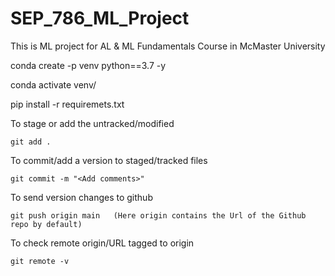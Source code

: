 # SEP_786_ML_Project
This is ML project for AL &amp; ML Fundamentals Course in McMaster University

conda create -p venv python==3.7 -y

conda activate venv/

pip install -r requiremets.txt

To stage or add the untracked/modified 
``````
git add .
``````

To commit/add a version to staged/tracked files
```
git commit -m "<Add comments>"
```

To send version changes to github
```
git push origin main   (Here origin contains the Url of the Github repo by default)
```

To check remote origin/URL tagged to origin
```
git remote -v
```

